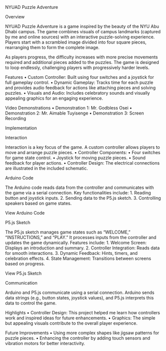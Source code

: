 NYUAD Puzzle Adventure

Overview

NYUAD Puzzle Adventure is a game inspired by the beauty of the NYU Abu Dhabi campus. The game combines visuals of campus landmarks (captured by me and online sources) with an interactive puzzle-solving experience. Players start with a scrambled image divided into four square pieces, rearranging them to form the complete image.

As players progress, the difficulty increases with more precise movements required and additional pieces added to the puzzles. The game is designed to loop endlessly, challenging players with progressively harder levels.

Features
	•	Custom Controller: Built using four switches and a joystick for full gameplay control.
	•	Dynamic Gameplay: Tracks time for each puzzle and provides audio feedback for actions like attaching pieces and solving puzzles.
	•	Visuals and Audio: Includes celebratory sounds and visually appealing graphics for an engaging experience.

Video Demonstrations
	•	Demonstration 1: Mr. Godbless Osei
	•	Demonstration 2: Mr. Aimable Tuyisenge
	•	Demonstration 3: Screen Recording

Implementation

Interaction

Interaction is a key focus of the game. A custom controller allows players to move and arrange puzzle pieces.
	•	Controller Components:
	•	Four switches for game state control.
	•	Joystick for moving puzzle pieces.
	•	Sound feedback for player actions.
	•	Controller Design: The electrical connections are illustrated in the included schematic.

Arduino Code

The Arduino code reads data from the controller and communicates with the game via a serial connection. Key functionalities include:
	1.	Reading button and joystick inputs.
	2.	Sending data to the P5.js sketch.
	3.	Controlling speakers based on game states.

View Arduino Code

P5.js Sketch

The P5.js sketch manages game states such as “WELCOME,” “INSTRUCTIONS,” and “PLAY.” It processes inputs from the controller and updates the game dynamically. Features include:
	1.	Welcome Screen: Displays an introduction and summary.
	2.	Controller Integration: Reads data for smooth interactions.
	3.	Dynamic Feedback: Hints, timers, and celebration effects.
	4.	State Management: Transitions between screens based on progress.

View P5.js Sketch

Communication

Arduino and P5.js communicate using a serial connection. Arduino sends data strings (e.g., button states, joystick values), and P5.js interprets this data to control the game.

Highlights
	•	Controller Design: This project helped me learn how controllers work and inspired ideas for future enhancements.
	•	Graphics: The simple but appealing visuals contribute to the overall player experience.

Future Improvements
	•	Using more complex shapes like jigsaw patterns for puzzle pieces.
	•	Enhancing the controller by adding touch sensors and vibration motors for better interactivity.
